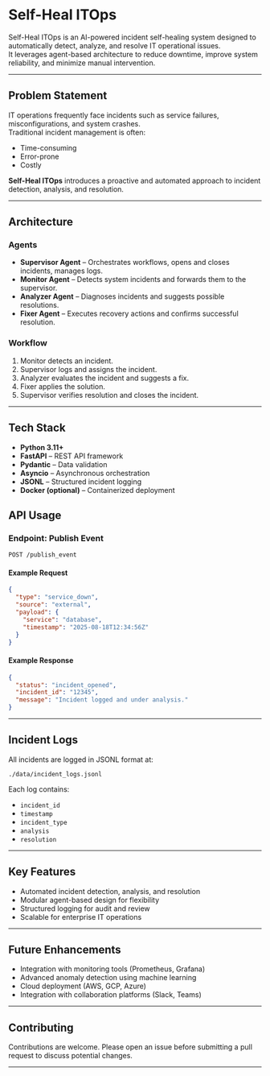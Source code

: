 # Self-Heal ITOps

Self-Heal ITOps is an AI-powered incident self-healing system designed to automatically detect, analyze, and resolve IT operational issues.  
It leverages agent-based architecture to reduce downtime, improve system reliability, and minimize manual intervention.

---

## Problem Statement
IT operations frequently face incidents such as service failures, misconfigurations, and system crashes.  
Traditional incident management is often:
- Time-consuming  
- Error-prone  
- Costly  

**Self-Heal ITOps** introduces a proactive and automated approach to incident detection, analysis, and resolution.

---

## Architecture

### Agents
- **Supervisor Agent** – Orchestrates workflows, opens and closes incidents, manages logs.  
- **Monitor Agent** – Detects system incidents and forwards them to the supervisor.  
- **Analyzer Agent** – Diagnoses incidents and suggests possible resolutions.  
- **Fixer Agent** – Executes recovery actions and confirms successful resolution.  

### Workflow
1. Monitor detects an incident.  
2. Supervisor logs and assigns the incident.  
3. Analyzer evaluates the incident and suggests a fix.  
4. Fixer applies the solution.  
5. Supervisor verifies resolution and closes the incident.  

---

## Tech Stack
- **Python 3.11+**  
- **FastAPI** – REST API framework  
- **Pydantic** – Data validation  
- **Asyncio** – Asynchronous orchestration  
- **JSONL** – Structured incident logging  
- **Docker (optional)** – Containerized deployment  

## API Usage

### Endpoint: Publish Event
```
POST /publish_event
```

#### Example Request
```json
{
  "type": "service_down",
  "source": "external",
  "payload": {
    "service": "database",
    "timestamp": "2025-08-18T12:34:56Z"
  }
}
```

#### Example Response
```json
{
  "status": "incident_opened",
  "incident_id": "12345",
  "message": "Incident logged and under analysis."
}
```

---

## Incident Logs
All incidents are logged in JSONL format at:
```
./data/incident_logs.jsonl
```

Each log contains:
- `incident_id`  
- `timestamp`  
- `incident_type`  
- `analysis`  
- `resolution`  

---

## Key Features
- Automated incident detection, analysis, and resolution  
- Modular agent-based design for flexibility  
- Structured logging for audit and review  
- Scalable for enterprise IT operations  

---

## Future Enhancements
- Integration with monitoring tools (Prometheus, Grafana)  
- Advanced anomaly detection using machine learning  
- Cloud deployment (AWS, GCP, Azure)  
- Integration with collaboration platforms (Slack, Teams)  

---

## Contributing
Contributions are welcome. Please open an issue before submitting a pull request to discuss potential changes.

---
